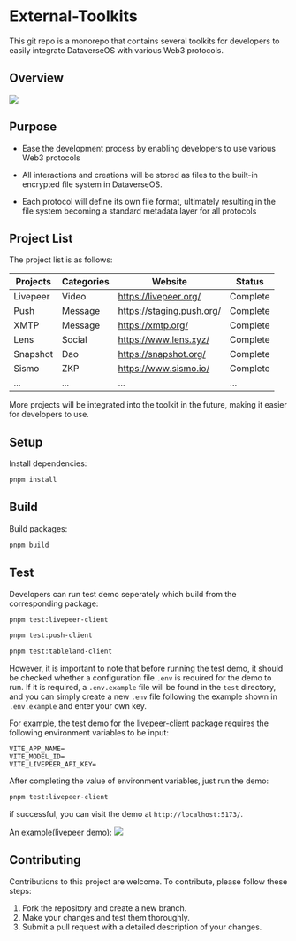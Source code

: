 # External-Toolkits

This git repo is a monorepo that contains several toolkits for developers to easily integrate DataverseOS with various Web3 protocols.

## Overview

<img src="https://s3.ap-east-1.amazonaws.com/assets.s3.bucket/toolkits-overview.jpg" />

## Purpose

- Ease the development process by enabling developers to use various Web3 protocols

- All interactions and creations will be stored as files to the built-in encrypted file system in DataverseOS.

- Each protocol will define its own file format, ultimately resulting in the file system becoming a standard metadata layer for all protocols

## Project List

The project list is as follows:

| Projects | Categories | Website                   | Status   |
| -------- | ---------- | ------------------------- | -------- |
| Livepeer | Video      | https://livepeer.org/     | Complete |
| Push     | Message    | https://staging.push.org/ | Complete |
| XMTP     | Message    | https://xmtp.org/         | Complete |
| Lens     | Social     | https://www.lens.xyz/     | Complete |
| Snapshot | Dao        | https://snapshot.org/     | Complete |
| Sismo    | ZKP        | https://www.sismo.io/     | Complete |
| ...      | ...        | ...                       | ...      |

More projects will be integrated into the toolkit in the future, making it easier for developers to use.

## Setup

Install dependencies:

```sh
pnpm install
```

## Build

Build packages:

```sh
pnpm build
```

## Test

Developers can run test demo seperately which build from the corresponding package:

```sh
pnpm test:livepeer-client
```

```sh
pnpm test:push-client
```

```sh
pnpm test:tableland-client
```

However, it is important to note that before running the test demo, it should be checked whether a configuration file `.env` is required for the demo to run. If it is required, a `.env.example` file will be found in the `test` directory, and you can simply create a new `.env` file following the example shown in `.env.example` and enter your own key.

For example, the test demo for the [livepeer-client](./packages/livepeer-client/test) package requires the following environment variables to be input:

```env
VITE_APP_NAME=
VITE_MODEL_ID=
VITE_LIVEPEER_API_KEY=
```

After completing the value of environment variables, just run the demo:

```sh
pnpm test:livepeer-client
```

if successful, you can visit the demo at `http://localhost:5173/`.

An example(livepeer demo):
<img src="https://s3.ap-east-1.amazonaws.com/assets.s3.bucket/livepeer-demo.png" />

## Contributing

Contributions to this project are welcome. To contribute, please follow these steps:

1. Fork the repository and create a new branch.
2. Make your changes and test them thoroughly.
3. Submit a pull request with a detailed description of your changes.
